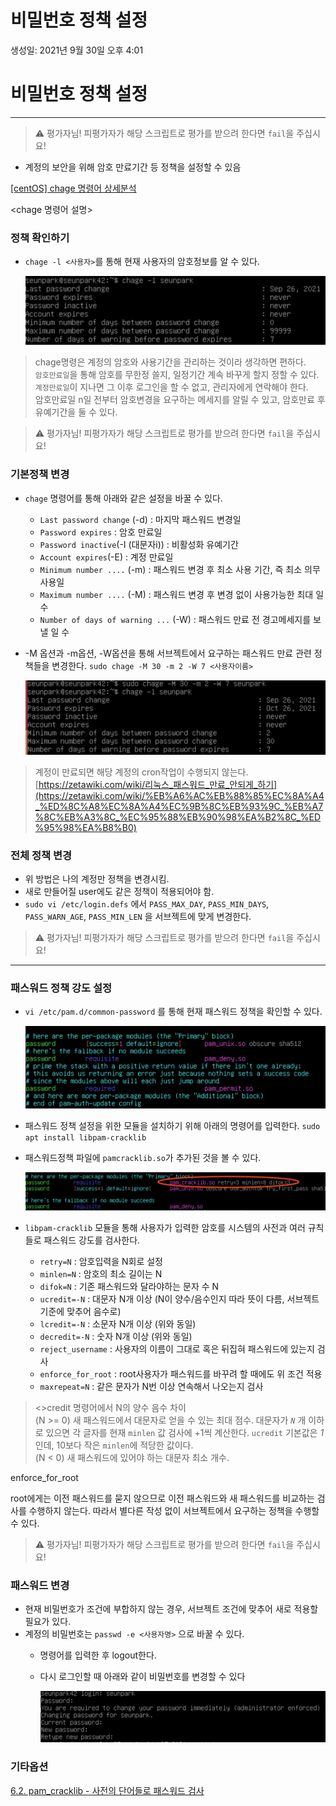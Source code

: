# 비밀번호 정책 설정

생성일: 2021년 9월 30일 오후 4:01

# 비밀번호 정책 설정

---
>⚠️ 평가자님! 피평가자가 해당 스크립트로 평가를 받으려 한다면 `fail`을 주십시요!
- 계정의 보안을 위해 암호 만료기간 등 정책을 설정할 수 있음

[[centOS] chage 명령어 상세분석](https://www.solgae.org/312)

<chage 명령어 설명>

### 정책 확인하기

- `chage -l <사용자>`를 통해 현재 사용자의 암호정보를 알 수 있다.

    ![Untitled](6_image/Untitled.png)


>chage명령은 계정의 암호와 사용기간을 관리하는 것이라 생각하면 편하다.<br/>
>`암호만료일`을 통해 암호를 무한정 쓸지, 일정기간 계속 바꾸게 할지 정할 수 있다.
`계정만료일`이 지나면 그 이후 로그인을 할 수 없고, 관리자에게 연락해야 한다.<br/>
>암호만료일 n일 전부터 암호변경을 요구하는 메세지를 알릴 수 있고, 암호만료 후 유예기간을 둘 수 있다.

>⚠️ 평가자님! 피평가자가 해당 스크립트로 평가를 받으려 한다면 `fail`을 주십시요!
### 기본정책 변경

- `chage` 명령어를 통해 아래와 같은 설정을 바꿀 수 있다.
    - `Last password change` (-d) : 마지막 패스워드 변경일
    - `Password expires` : 암호 만료일
    - `Password inactive`(-I (대문자i)) : 비활성화 유예기간
    - `Account expires`(-E) : 계정 만료일
    - `Minimum number ....` (-m) : 패스워드 변경 후 최소 사용 기간, 즉 최소 의무 사용일
    - `Maximum number ....` (-M) : 패스워드 변경 후 변경 없이 사용가능한 최대 일 수
    - `Number of days of warning ...` (-W) :  패스워드 만료 전 경고메세지를 보낼 일 수

- -M 옵션과 -m옵션, -W옵션을 통해 서브젝트에서 요구하는 패스워드 만료 관련 정책들을 변경한다.
`sudo chage -M 30 -m 2 -W 7 <사용자이름>`

    ![Untitled](6_image/Untitled%201.png)


>계정이 만료되면 해당 계정의 cron작업이 수행되지 않는다.
[https://zetawiki.com/wiki/리눅스_패스워드_만료_안되게_하기](https://zetawiki.com/wiki/%EB%A6%AC%EB%88%85%EC%8A%A4_%ED%8C%A8%EC%8A%A4%EC%9B%8C%EB%93%9C_%EB%A7%8C%EB%A3%8C_%EC%95%88%EB%90%98%EA%B2%8C_%ED%95%98%EA%B8%B0)

### 전체 정책 변경

- 위 방법은 나의 계정만 정책을 변경시킴.
- 새로 만들어질 user에도 같은 정책이 적용되어야 함.
- `sudo vi /etc/login.defs` 에서 `PASS_MAX_DAY`, `PASS_MIN_DAYS`, `PASS_WARN_AGE`, `PASS_MIN_LEN` 을 서브젝트에 맞게 변경한다.
>⚠️ 평가자님! 피평가자가 해당 스크립트로 평가를 받으려 한다면 `fail`을 주십시요!
---

### 패스워드 정책 강도 설정

- `vi /etc/pam.d/common-password` 를 통해 현재 패스워드 정책을 확인할 수 있다.

    ![Untitled](6_image/Untitled%202.png)

- 패스워드 정책 설정을 위한 모듈을 설치하기 위해 아래의 명령어를 입력한다.
`sudo apt install libpam-cracklib`
- 패스워드정책 파일에 `pamcracklib.so`가 추가된 것을 볼 수 있다.

    ![Untitled](6_image/Untitled%203.png)

- `libpam-cracklib` 모듈을 통해 사용자가 입력한 암호를 시스템의 사전과 여러 규칙들로 패스워드 강도를 검사한다.
    - `retry=N` : 암호입력을 N회로 설정
    - `minlen=N` : 암호의 최소 길이는 N
    - `difok=N` : 기존 패스워드와 달라야하는 문자 수 N
    - `ucredit=-N` : 대문자 N개 이상 (N이 양수/음수인지 따라 뜻이 다름, 서브젝트 기준에 맞추어 음수로)
    - `lcredit=-N` : 소문자 N개 이상 (위와 동일)
    - `decredit=-N` : 숫자 N개 이상 (위와 동일)
    - `reject_username` : 사용자의 이름이 그대로 혹은 뒤집혀 패스워드에 있는지 검사
    - `enforce_for_root` : root사용자가 패스워드를 바꾸려 할 때에도 위 조건 적용
    - `maxrepeat=N` : 같은 문자가 N번 이상 연속해서 나오는지 검사

><>credit 명령어에서 N의 양수 음수 차이<br/>
>(N >= 0)
새 패스워드에서 대문자로 얻을 수 있는 최대 점수. 대문자가 *`N`* 개 이하로 있으면 각 글자를 현재 `minlen` 값 검사에 +1씩 계산한다. `ucredit` 기본값은 *1*인데, 10보다 작은 `minlen`에 적당한 값이다.<br/>
>(N < 0)
새 패스워드에 있어야 하는 대문자 최소 개수.

enforce_for_root

root에게는 이전 패스워드를 묻지 않으므로 이전 패스워드와 새 패스워드를 비교하는 검사를 수행하지 않는다. 따라서 별다른 작성 없이 서브젝트에서 요구하는 정책을 수행할 수 있다.

>⚠️ 평가자님! 피평가자가 해당 스크립트로 평가를 받으려 한다면 `fail`을 주십시요!

### 패스워드 변경

- 현재 비밀번호가 조건에 부합하지 않는 경우, 서브젝트 조건에 맞추어 새로 적용할 필요가 있다.
- 계정의 비밀번호는 `passwd -e <사용자명>` 으로 바꿀 수 있다.
    - 명령어를 입력한 후 logout한다.
    - 다시 로그인할 때 아래와 같이 비밀번호를 변경할 수  있다

        ![Untitled](6_image/Untitled%204.png)


### 기타옵션

[6.2. pam_cracklib - 사전의 단어들로 패스워드 검사](https://wariua.github.io/linux-pam-docs-ko/sag-pam_cracklib.html)

